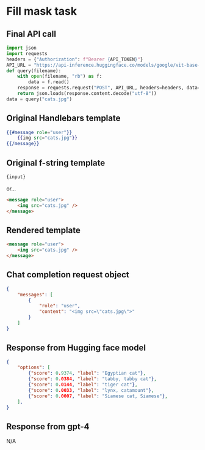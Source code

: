 # Fill mask task

## Final API call

```python
import json
import requests
headers = {"Authorization": f"Bearer {API_TOKEN}"}
API_URL = "https://api-inference.huggingface.co/models/google/vit-base-patch16-224"
def query(filename):
    with open(filename, "rb") as f:
        data = f.read()
    response = requests.request("POST", API_URL, headers=headers, data=data)
    return json.loads(response.content.decode("utf-8"))
data = query("cats.jpg")
```

## Original Handlebars template

```handlebars
{{#message role="user"}}
    {{img src="cats.jpg"}}
{{/message}}
```

## Original f-string template

```html
{input}
```

or...

```html
<message role="user">
    <img src="cats.jpg" />
</message>
```

## Rendered template

```html
<message role="user">
    <img src="cats.jpg" />
</message>
```

## Chat completion request object

```json
{
    "messages": [
        {
            "role": "user",
            "content": "<img src=\"cats.jpg\">"
        }
    ]
}
```

## Response from Hugging face model

```json
{
    "options": [
        {"score": 0.9374, "label": "Egyptian cat"},
        {"score": 0.0384, "label": "tabby, tabby cat"},
        {"score": 0.0144, "label": "tiger cat"},
        {"score": 0.0033, "label": "lynx, catamount"},
        {"score": 0.0007, "label": "Siamese cat, Siamese"},
    ],
}
```

## Response from gpt-4

N/A